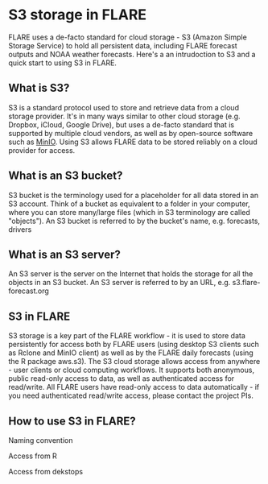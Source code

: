 # S3 storage in FLARE

FLARE uses a de-facto standard for cloud storage - S3 (Amazon Simple Storage Service) to hold all persistent data, including FLARE forecast outputs and NOAA weather forecasts. Here's a an intrudoction to S3 and a quick start to using S3 in FLARE. 

## What is S3?

S3 is a standard protocol used to store and retrieve data from a cloud storage provider. It's in many ways similar to other cloud storage (e.g. Dropbox, iCloud, Google Drive), but uses a de-facto standard that is supported by multiple cloud vendors, as well as by open-source software such as [MinIO](https://min.io/). Using S3 allows FLARE data to be stored reliably on a cloud provider for access.

## What is an S3 bucket?

S3 bucket is the terminology used for a placeholder for all data stored in an S3 account. Think of a bucket as equivalent to a folder in your computer, where you can store many/large files (which in S3 terminology are called "objects"). An S3 bucket is referred to by the bucket's name, e.g. forecasts, drivers

## What is an S3 server?

An S3 server is the server on the Internet that holds the storage for all the objects in an S3 bucket. An S3 server is referred to by an URL, e.g. s3.flare-forecast.org

## S3 in FLARE

S3 storage is a key part of the FLARE workflow - it is used to store data persistently for access both by FLARE users (using desktop S3 clients such as Rclone and MinIO client) as well as by the FLARE daily forecasts (using the R package aws.s3). The S3 cloud storage allows access from anywhere - user clients or cloud computing workflows. It supports both anonymous, public read-only access to data, as well as authenticated access for read/write. All FLARE users have read-only access to data automatically - if you need authenticated read/write access, please contact the project PIs.

## How to use S3 in FLARE?

Naming convention

Access from R

Access from dekstops


